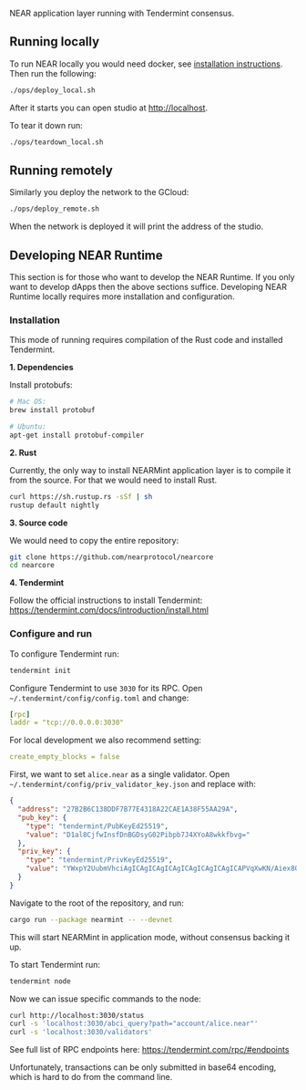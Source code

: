 NEAR application layer running with Tendermint consensus.

## Running locally

To run NEAR locally you would need docker, see [installation instructions](https://www.docker.com/get-started).
Then run the following:
```bash
./ops/deploy_local.sh
```

After it starts you can open studio at [http://localhost](http://localhost).

To tear it down run:
```bash
./ops/teardown_local.sh
```

## Running remotely
Similarly you deploy the network to the GCloud:
```bash
./ops/deploy_remote.sh
```
When the network is deployed it will print the address of the studio.

## Developing NEAR Runtime
This section is for those who want to develop the NEAR Runtime. If you only want to develop dApps then the above sections suffice.
Developing NEAR Runtime locally requires more installation and configuration.

### Installation

This mode of running requires compilation of the Rust code and installed Tendermint.

**1. Dependencies**

Install protobufs:
```bash
# Mac OS:
brew install protobuf

# Ubuntu:
apt-get install protobuf-compiler
```

**2. Rust**

Currently, the only way to install NEARMint application layer is to compile it from the source.
For that we would need to install Rust.

```bash
curl https://sh.rustup.rs -sSf | sh
rustup default nightly
```


**3. Source code**

We would need to copy the entire repository:

```bash
git clone https://github.com/nearprotocol/nearcore
cd nearcore
```

**4. Tendermint**

Follow the official instructions to install Tendermint: https://tendermint.com/docs/introduction/install.html

### Configure and run

To configure Tendermint run:

```bash
tendermint init
```

Configure Tendermint to use `3030` for its RPC. Open `~/.tendermint/config/config.toml` and change:
```yaml
[rpc]
laddr = "tcp://0.0.0.0:3030"
```

For local development we also recommend setting:
```yaml
create_empty_blocks = false
```

First, we want to set `alice.near` as a single validator. Open `~/.tendermint/config/priv_validator_key.json` and replace with:

```json
{
  "address": "27B2B6C138DDF7B77E4318A22CAE1A38F55AA29A",
  "pub_key": {
    "type": "tendermint/PubKeyEd25519",
    "value": "D1al8CjfwInsfDnBGDsyG02Pibpb7J4XYoA8wkkfbvg="
  },
  "priv_key": {
    "type": "tendermint/PrivKeyEd25519",
    "value": "YWxpY2UubmVhciAgICAgICAgICAgICAgICAgICAgICAPVqXwKN/Aiex8OcEYOzIbTY+JulvsnhdigDzCSR9u+A=="
  }
}
```

Navigate to the root of the repository, and run:
```bash
cargo run --package nearmint -- --devnet
```

This will start NEARMint in application mode, without consensus backing it up.

To start Tendermint run:
```bash
tendermint node
```

Now we can issue specific commands to the node:
```bash
curl http://localhost:3030/status
curl -s 'localhost:3030/abci_query?path="account/alice.near"'
curl -s 'localhost:3030/validators'
```

See full list of RPC endpoints here: https://tendermint.com/rpc/#endpoints

Unfortunately, transactions can be only submitted in base64 encoding, which is hard to do from the command line.

